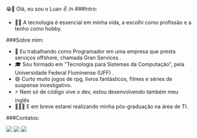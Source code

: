 😁💭 Olá, eu sou o Luan ✌️
/n
###Intro:
  * 🧑‍🚀 A tecnologia é essencial em minha vida, a escolhi como profissão e a tenho como hobby.  

###Sobre mim:
   * 🚢 Eu trabalhando como Programador em uma empresa que presta serviços offshore, chamada Gran Services .
   * 🎓 Sou formado em "Tecnologia para Sistemas da Computação", pela Universidade Federal Fluminense (UFF) .
   * 😄 Curto muito jogos de rpg, livros fantásticos, filmes e séries de suspense investigativo.
   * ⚡ Nem só de código vive o dev, estou desenvolvendo também meu inglês 
   * 👨🏽‍💻 E em breve estarei realizando minha pós-graduação na área de TI.

###Contatos:

<div>
<!-- <a href="https://www.youtube.com/seu-canal-youtube-aqui" target="_blank"><img src="https://img.shields.io/badge/YouTube-FF0000?style=for-the-badge&logo=youtube&logoColor=white" target="_blank"></a> -->
<a href="https://instagram.com/luanss___" target="_blank"><img src="https://img.shields.io/badge/-Instagram-%23E4405F?style=for-the-badge&logo=instagram&logoColor=white" target="_blank"></a>
<a href = "mailto:luanss@id.uff.br"><img src="https://img.shields.io/badge/Gmail-D14836?style=for-the-badge&logo=gmail&logoColor=white" target="_blank"></a>
<a href="https://www.linkedin.com/in/luansantosx7" target="_blank"><img src="https://img.shields.io/badge/-LinkedIn-%230077B5?style=for-the-badge&logo=linkedin&logoColor=white" target="_blank"></a>   
</div>



